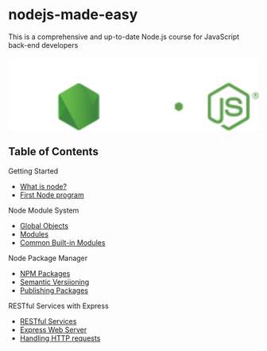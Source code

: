 # nodejs-made-easy

This is a comprehensive and up-to-date Node.js course for JavaScript back-end developers

<img src="./images/logo.svg" width="1600" style="display: block; margin: 0 auto">

## Table of Contents

Getting Started

- [What is node?](./1-getting-started/what-is-node.md)
- [First Node program](./1-getting-started/first-node-program.md)

Node Module System

- [Global Objects](./2-node-module-system/global-object.md)
- [Modules](./2-node-module-system/modules.md)
- [Common Built-in Modules](./2-node-module-system/common-modules.md)

Node Package Manager

- [NPM Packages](./3-node-package-manager/npm-packages.md)
- [Semantic Versiioning](./3-node-package-manager/semantic-versioning.md)
- [Publishing Packages](./3-node-package-manager/publish-package.md)

RESTful Services with Express

- [RESTful Services](./4-resftul-services-with-express/restful.md)
- [Express Web Server](./4-resftul-services-with-express/express.md)
- [Handling HTTP requests](./4-resftul-services-with-express/handling-requests.md)

